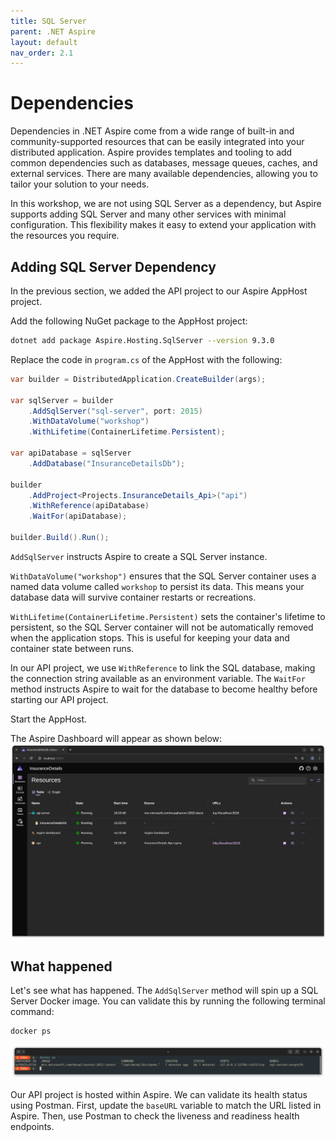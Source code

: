 ```yaml
---
title: SQL Server
parent: .NET Aspire
layout: default
nav_order: 2.1
---
```


# Dependencies
Dependencies in .NET Aspire come from a wide range of built-in and community-supported resources that can be easily integrated into your distributed application. Aspire provides templates and tooling to add common dependencies such as databases, message queues, caches, and external services. There are many available dependencies, allowing you to tailor your solution to your needs.

In this workshop, we are not using SQL Server as a dependency, but Aspire supports adding SQL Server and many other services with minimal configuration. This flexibility makes it easy to extend your application with the resources you require.

## Adding SQL Server Dependency
In the previous section, we added the API project to our Aspire AppHost project.

Add the following NuGet package to the AppHost project:

```bash
dotnet add package Aspire.Hosting.SqlServer --version 9.3.0
```

Replace the code in `program.cs` of the AppHost with the following:

```csharp
var builder = DistributedApplication.CreateBuilder(args);

var sqlServer = builder
    .AddSqlServer("sql-server", port: 2015)
    .WithDataVolume("workshop")
    .WithLifetime(ContainerLifetime.Persistent);

var apiDatabase = sqlServer
    .AddDatabase("InsuranceDetailsDb");

builder
    .AddProject<Projects.InsuranceDetails_Api>("api")
    .WithReference(apiDatabase)
    .WaitFor(apiDatabase);

builder.Build().Run();
``` 

`AddSqlServer` instructs Aspire to create a SQL Server instance.

`WithDataVolume("workshop")` ensures that the SQL Server container uses a named data volume called `workshop` to persist its data. This means your database data will survive container restarts or recreations.

`WithLifetime(ContainerLifetime.Persistent)` sets the container's lifetime to persistent, so the SQL Server container will not be automatically removed when the application stops. This is useful for keeping your data and container state between runs.

In our API project, we use `WithReference` to link the SQL database, making the connection string available as an environment variable. The `WaitFor` method instructs Aspire to wait for the database to become healthy before starting our API project.

Start the AppHost.

The Aspire Dashboard will appear as shown below:
![Aspire Dashboard](aspire-dashboard.png)

## What happened
Let's see what has happened. The `AddSqlServer` method will spin up a SQL Server Docker image. You can validate this by running the following terminal command:

```
docker ps
```

![Docker SQL image](docker-image.png)

Our API project is hosted within Aspire. We can validate its health status using Postman. First, update the `baseURL` variable to match the URL listed in Aspire. Then, use Postman to check the liveness and readiness health endpoints.